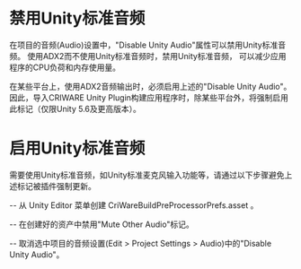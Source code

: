 

# 禁用Unity标准音频
在项目的音频(Audio)设置中，"Disable Unity Audio"属性可以禁用Unity标准音频。
使用ADX2而不使用Unity标准音频时，禁用Unity标准音频， 可以减少应用程序的CPU负荷和内存使用量。

在某些平台上，使用ADX2音频输出时，必须启用上述的"Disable Unity Audio"。
因此，导入CRIWARE Unity Plugin构建应用程序时，除某些平台外，将强制启用此标记（仅限Unity 5.6及更高版本）。


# 启用Unity标准音频
需要使用Unity标准音频，如Unity标准麦克风输入功能等，请通过以下步骤避免上述标记被插件强制更新。

-- 从 Unity Editor 菜单创建 CriWareBuildPreProcessorPrefs.asset 。

-- 在创建好的资产中禁用"Mute Other Audio"标记。

-- 取消选中项目的音频设置(Edit > Project Settings > Audio)中的"Disable Unity Audio"。





























